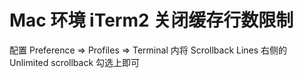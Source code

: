 # Mac 环境 iTerm2 关闭缓存行数限制

配置 Preference => Profiles => Terminal 内将 Scrollback Lines 右侧的 Unlimited scrollback 勾选上即可